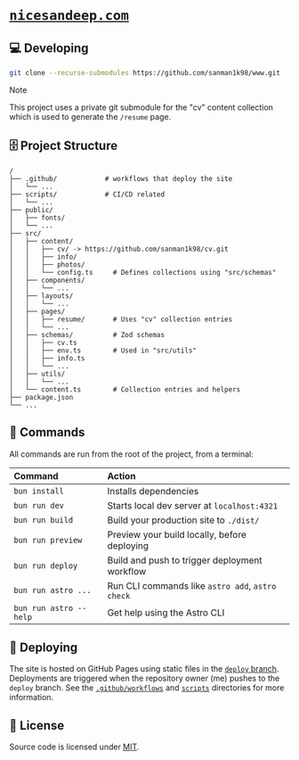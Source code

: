# [`nicesandeep.com`](https://nicesandeep.com)

## 💻 Developing

```sh
git clone --recurse-submodules https://github.com/sanman1k98/www.git
```

<!-- TODO: suggest using a dummy "cv" collection to build the project for those without access to the private submodule -->
> [!NOTE]
> This project uses a private git submodule for the "cv" content collection which is used to generate the `/resume` page.

## 🗄 Project Structure

```
/
├── .github/            # workflows that deploy the site
│   └── ...
├── scripts/            # CI/CD related
│   └── ...
├── public/
│   ├── fonts/
│   └── ...
├── src/
│   ├── content/
│   │   ├── cv/ -> https://github.com/sanman1k98/cv.git
│   │   ├── info/
│   │   ├── photos/
│   │   └── config.ts     # Defines collections using "src/schemas"
│   ├── components/
│   │   └── ...
│   ├── layouts/
│   │   └── ...
│   ├── pages/
│   │   ├── resume/       # Uses "cv" collection entries
│   │   └── ...
│   ├── schemas/          # Zod schemas
│   │   ├── cv.ts
│   │   ├── env.ts        # Used in "src/utils"
│   │   ├── info.ts
│   │   └── ...
│   ├── utils/
│   │   └── ...
│   └── content.ts        # Collection entries and helpers
├── package.json
└── ...
```

## 🧞 Commands

All commands are run from the root of the project, from a terminal:

| Command                | Action                                           |
| :--------------------- | :----------------------------------------------- |
| `bun install`          | Installs dependencies                            |
| `bun run dev`          | Starts local dev server at `localhost:4321`      |
| `bun run build`        | Build your production site to `./dist/`          |
| `bun run preview`      | Preview your build locally, before deploying     |
| `bun run deploy`      | Build and push to trigger deployment workflow     |
| `bun run astro ...`    | Run CLI commands like `astro add`, `astro check` |
| `bun run astro --help` | Get help using the Astro CLI                     |

## 🚀 Deploying

The site is hosted on GitHub Pages using static files in the [`deploy` branch](https://github.com/sanman1k98/www/tree/deploy). Deployments are triggered when the repository owner (me) pushes to the `deploy` branch. See the [`.github/workflows`](https://github.com/sanman1k98/www/tree/main/.github/workflows) and [`scripts`](https://github.com/sanman1k98/www/tree/main/scripts) directories for more information.

## 📜 License

Source code is licensed under [MIT](https://github.com/sanman1k98/www/blob/main/LICENSE).
